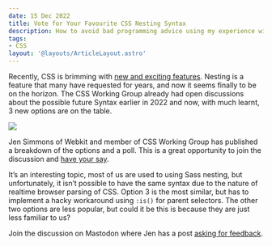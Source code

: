 ```yaml
---
date: 15 Dec 2022
title: Vote for Your Favourite CSS Nesting Syntax
description: How to avoid bad programming advice using my experience with React Keys as an example.
tags:
- CSS
layout: '@layouts/ArticleLayout.astro'
---
```


Recently, CSS is brimming with [new and exciting features](https://www.smashingmagazine.com/2022/03/new-css-features-2022/). Nesting is a feature that many have requested for years, and now it seems finally to be on the horizon. The CSS Working Group already had open discussions about the possible future Syntax earlier in 2022 and now, with much learnt, 3 new options are on the table.

![](https://kimba-imagecdn.imgix.net/elwoodp-dev/css-nesting-syntax3.png)

Jen Simmons of Webkit and member of CSS Working Group has published a breakdown of the options and a poll. This is a great opportunity to join the discussion and [have your say](https://webkit.org/blog/13607/help-choose-from-options-for-css-nesting-syntax/). 

It’s an interesting topic, most of us are used to using Sass nesting, but unfortunately, it isn’t possible to have the same syntax due to the nature of realtime browser parsing of CSS. Option 3 is the most similar, but has to implement a hacky workaround using `:is()` for parent selectors. The other two options are less popular, but could it be this is because they are just less familiar to us?

Join the discussion on Mastodon where Jen has a post [asking for feedback](https://front-end.social/@jensimmons/109519943983773398).